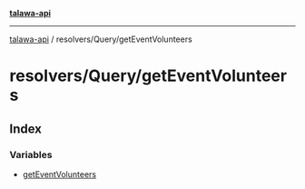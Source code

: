 [**talawa-api**](../../../README.md)

***

[talawa-api](../../../modules.md) / resolvers/Query/getEventVolunteers

# resolvers/Query/getEventVolunteers

## Index

### Variables

- [getEventVolunteers](variables/getEventVolunteers.md)
